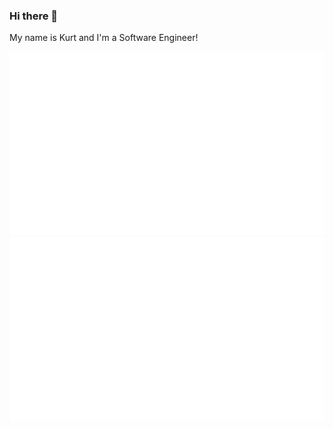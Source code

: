 ### Hi there 👋 
My name is Kurt and I'm a Software Engineer!

[![](https://github.com/Hintful/Hintful/raw/main/generated/overview.svg)](https://github.com/jstrieb/github-stats)
[![](https://github.com/Hintful/Hintful/raw/main/generated/languages.svg)](https://github.com/jstrieb/github-stats)
